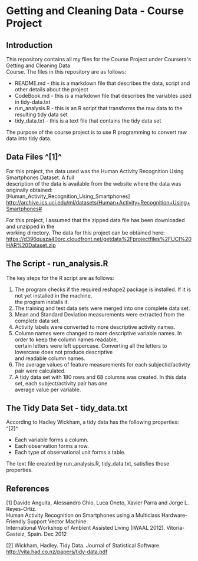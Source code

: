 # Getting and Cleaning Data - Course Project

## Introduction

This repository contains all my files for the Course Project under Coursera's Getting and Cleaning Data  
Course. The files in this repository are as follows:  
* README.md - this is a markdown file that describes the data, script and other details about the project  
* CodeBook.md - this is a markdown file that describes the variables used in tidy-data.txt  
* run_analysis.R - this is an R script that transforms the raw data to the resulting tidy data set  
* tidy_data.txt - this is a text file that contains the tidy data set  

The purpose of the course project is to use R programming to convert raw data into tidy data.  

## Data Files ^[1]^  

For this project, the data used was the Human Activity Recognition Using Smartphones Dataset. A full  
description of the data is available from the website where the data was originally obtained:   
[Human_Activity_Recognition_Using_Smartphones] http://archive.ics.uci.edu/ml/datasets/Human+Activity+Recognition+Using+Smartphones#  

For this project, I assumed that the zipped data file has been downloaded and unzipped in the   
working directory. The data for this project can be obtained here:  
https://d396qusza40orc.cloudfront.net/getdata%2Fprojectfiles%2FUCI%20HAR%20Dataset.zip  

## The Script - run_analysis.R  

The key steps for the R script are as follows:  

1. The program checks if the required reshape2 package is installed. If it is not yet installed in the machine,  
the program installs it.  
2. The training and test data sets were merged into one complete data set.  
3. Mean and Standard Deviation measurements were extracted from the complete data set.  
4. Activity labels were converted to more descriptive activity names.  
5. Column names were changed to more descriptive variable names. In order to keep the column names readable,   
certain letters were left uppercase. Converting all the letters to lowercase does not produce descriptive  
and readable column names.  
6. The average values of feature measurements for each subjectid/activity pair were calculated.
7. A tidy data set with 180 rows and 68 columns was created. In this data set, each subject/activity pair has one   
average value per variable.  

## The Tidy Data Set - tidy_data.txt  

According to Hadley Wickham, a tidy data has the following properties: ^[2]^  
* Each variable forms a column.  
* Each observation forms a row.  
* Each type of observational unit forms a table.  

The text file created by run_analysis.R, tidy_data.txt, satisfies those properties.  


## References   
[1] Davide Anguita, Alessandro Ghio, Luca Oneto, Xavier Parra and Jorge L. Reyes-Ortiz.  
Human Activity Recognition on Smartphones using a Multiclass Hardware-Friendly Support Vector Machine.   
International Workshop of Ambient Assisted Living (IWAAL 2012). Vitoria-Gasteiz, Spain. Dec 2012  

[2] Wickham, Hadley. Tidy Data. Journal of Statistical Software.  
http://vita.had.co.nz/papers/tidy-data.pdf  